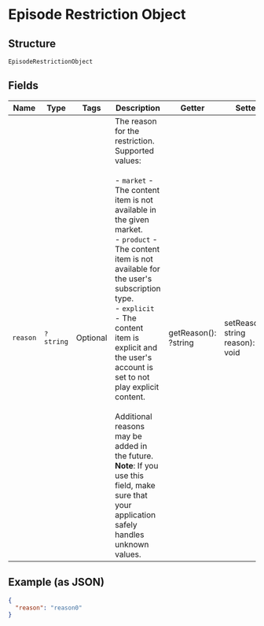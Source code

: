 
# Episode Restriction Object

## Structure

`EpisodeRestrictionObject`

## Fields

| Name | Type | Tags | Description | Getter | Setter |
|  --- | --- | --- | --- | --- | --- |
| `reason` | `?string` | Optional | The reason for the restriction. Supported values:<br><br>- `market` - The content item is not available in the given market.<br>- `product` - The content item is not available for the user's subscription type.<br>- `explicit` - The content item is explicit and the user's account is set to not play explicit content.<br><br>Additional reasons may be added in the future.<br>**Note**: If you use this field, make sure that your application safely handles unknown values. | getReason(): ?string | setReason(?string reason): void |

## Example (as JSON)

```json
{
  "reason": "reason0"
}
```

